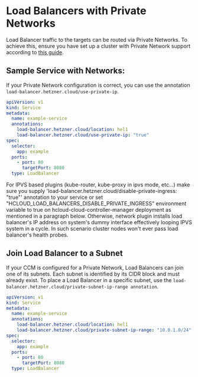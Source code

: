 # Load Balancers with Private Networks

Load Balancer traffic to the targets can be routed via Private Networks. To achieve this, ensure you have set up a cluster with Private Network support according to [this guide](../private-network-setup.md).

## Sample Service with Networks:

If your Private Network configuration is correct, you can use the annotation `load-balancer.hetzner.cloud/use-private-ip`.

```yaml
apiVersion: v1
kind: Service
metadata:
  name: example-service
  annotations:
    load-balancer.hetzner.cloud/location: hel1
    load-balancer.hetzner.cloud/use-private-ip: "true"
spec:
  selector:
    app: example
  ports:
    - port: 80
      targetPort: 8080
  type: LoadBalancer
```

For IPVS based plugins (kube-router, kube-proxy in ipvs mode, etc...) make sure you supply 'load-balancer.hetzner.cloud/disable-private-ingress: "true"' annotation to your service or set "HCLOUD_LOAD_BALANCERS_DISABLE_PRIVATE_INGRESS" environment variable to true on hcloud-cloud-controller-manager deployment as mentioned in a paragraph below. Otherwise, network plugin installs load balancer's IP address on system's dummy interface effectively looping IPVS system in a cycle. In such scenario cluster nodes won't ever pass load balancer's health probes.

## Join Load Balancer to a Subnet

If your CCM is configured for a Private Network, Load Balancers can join one of its subnets. Each subnet is identified by its CIDR block and must already exist. To place a Load Balancer in a specific subnet, use the `load-balancer.hetzner.cloud/private-subnet-ip-range annotation`.

```yaml
apiVersion: v1
kind: Service
metadata:
  name: example-service
  annotations:
    load-balancer.hetzner.cloud/location: hel1
    load-balancer.hetzner.cloud/private-subnet-ip-range: "10.0.1.0/24"
spec:
  selector:
    app: example
  ports:
    - port: 80
      targetPort: 8080
  type: LoadBalancer
```
